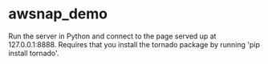 # awsnap_demo
Run the server in Python and connect to the page served up at 127.0.0.1:8888.
Requires that you install the tornado package by running 'pip install tornado'.

